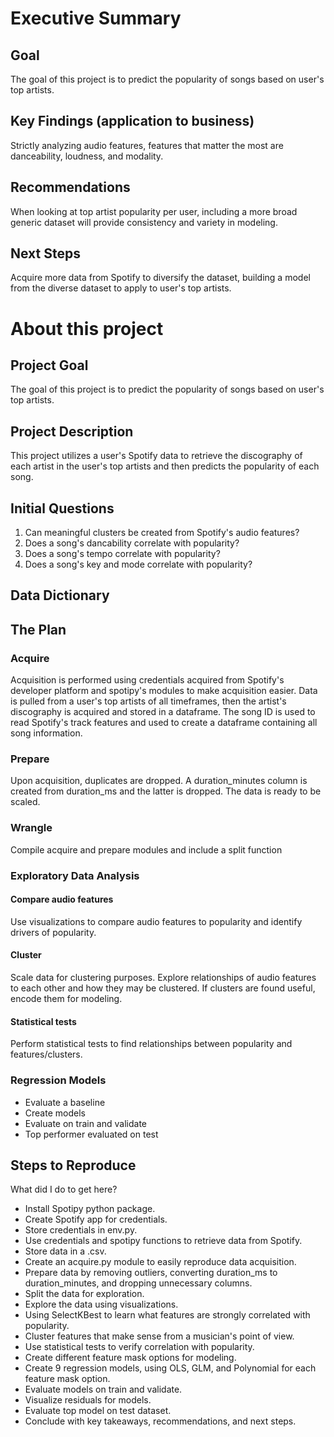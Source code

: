 # Executive Summary
## Goal
The goal of this project is to predict the popularity of songs based on user's top artists.
## Key Findings (application to business)
Strictly analyzing audio features, features that matter the most are danceability, loudness, and modality.

## Recommendations
When looking at top artist popularity per user, including a more broad generic dataset will provide consistency and variety in modeling.

## Next Steps
Acquire more data from Spotify to diversify the dataset, building a model from the diverse dataset to apply to user's top artists.

# About this project

## Project Goal
The goal of this project is to predict the popularity of songs based on user's top artists.

## Project Description
This project utilizes a user's Spotify data to retrieve the discography of each artist in the user's top artists and then predicts the popularity of each song.

## Initial Questions
1. Can meaningful clusters be created from Spotify's audio features?
2. Does a song's dancability correlate with popularity?
3. Does a song's tempo correlate with popularity?
4. Does a song's key and mode correlate with popularity?

## Data Dictionary

## The Plan
### Acquire
Acquisition is performed using credentials acquired from Spotify's developer platform and spotipy's modules to make acquisition easier. Data is pulled from a user's top artists of all timeframes, then the artist's discography is acquired and stored in a dataframe. The song ID is used to read Spotify's track features and used to create a dataframe containing all song information.

### Prepare
Upon acquisition, duplicates are dropped. A duration_minutes column is created from duration_ms and the latter is dropped. The data is ready to be scaled.

### Wrangle
Compile acquire and prepare modules and include a split function

### Exploratory Data Analysis

#### Compare audio features
Use visualizations to compare audio features to popularity and identify drivers of popularity.

#### Cluster
Scale data for clustering purposes.
Explore relationships of audio features to each other and how they may be clustered.
If clusters are found useful, encode them for modeling.

#### Statistical tests
Perform statistical tests to find relationships between popularity and features/clusters.

### Regression Models
- Evaluate a baseline
- Create models
- Evaluate on train and validate
- Top performer evaluated on test


## Steps to Reproduce
What did I do to get here?

- Install Spotipy python package.
- Create Spotify app for credentials.
- Store credentials in env.py.
- Use credentials and spotipy functions to retrieve data from Spotify.
- Store data in a .csv.
- Create an acquire.py module to easily reproduce data acquisition.
- Prepare data by removing outliers, converting duration_ms to duration_minutes, and dropping unnecessary columns.
- Split the data for exploration.
- Explore the data using visualizations.
- Using SelectKBest to learn what features are strongly correlated with popularity.
- Cluster features that make sense from a musician's point of view.
- Use statistical tests to verify correlation with popularity.
- Create different feature mask options for modeling.
- Create 9 regression models, using OLS, GLM, and Polynomial for each feature mask option.
- Evaluate models on train and validate.
- Visualize residuals for models.
- Evaluate top model on test dataset.
- Conclude with key takeaways, recommendations, and next steps.